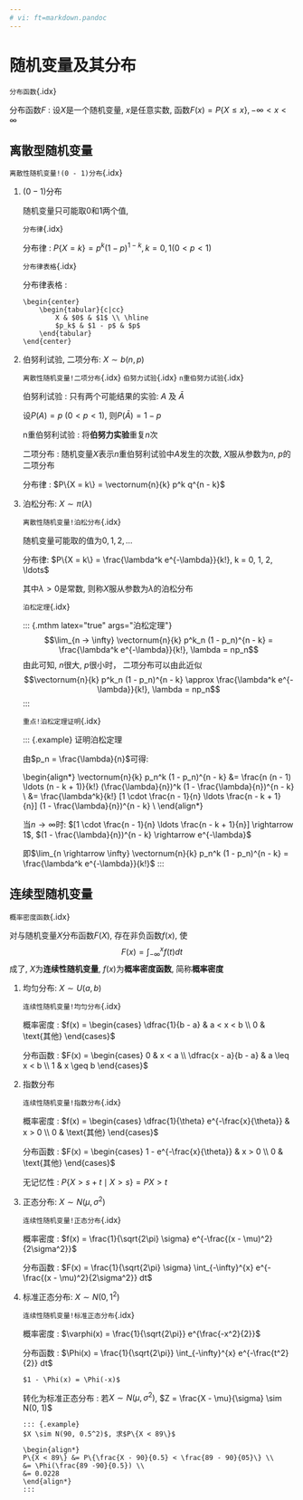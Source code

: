 ```yaml
---
# vi: ft=markdown.pandoc
---
```


# 随机变量及其分布

`分布函数`{.idx}

分布函数$F$
: 设$X$是一个随机变量, $x$是任意实数, 函数$F(x) = P\{X \leq x\}, -\infty < x < \infty$

## 离散型随机变量

`离散性随机变量!(0 - 1)分布`{.idx}

1. $(0 - 1)$分布

   随机变量只可能取$0$和$1$两个值, 

   `分布律`{.idx}
 
   分布律
   : $P\{X = k\} = p^k (1 - p)^{1 - k}, k = 0, 1 (0 < p <1)$

   `分布律表格`{.idx}

   分布律表格
   : 

       \begin{center}
           \begin{tabular}{c|cc}
               X & $0$ & $1$ \\ \hline
               $p_k$ & $1 - p$ & $p$
           \end{tabular}
       \end{center}

1. 伯努利试验, 二项分布: $X \sim b(n, p)$

   `离散性随机变量!二项分布`{.idx} `伯努力试验`{.idx} `n重伯努力试验`{.idx}

   伯努利试验
   : 只有两个可能结果的实验: $A$ 及 $\bar{A}$

      设$P(A) = p\ (0 < p < 1)$, 则$P(\bar{A}) = 1 - p$

   n重伯努利试验
   : 将**伯努力实验**重复$n$次

   二项分布
   : 随机变量$X$表示$n$重伯努利试验中$A$发生的次数, $X$服从参数为$n$, $p$的二项分布

   分布律
   : $P\{X = k\} = \vectornum{n}{k} p^k q^{n - k}$

1. 泊松分布: $X \sim \pi(\lambda)$

   `离散性随机变量!泊松分布`{.idx}

   随机变量可能取的值为$0, 1, 2, \ldots$

   分布律: $P\{X = k\} = \frac{\lambda^k e^{-\lambda}}{k!}, k = 0, 1, 2, \ldots$
 
   其中$\lambda > 0$是常数, 则称$X$服从参数为$\lambda$的泊松分布

   `泊松定理`{.idx}

   ::: {.mthm latex="true" args="泊松定理"}
   $$\lim_{n -> \infty} \vectornum{n}{k} p^k_n (1 - p_n)^{n - k} = \frac{\lambda^k e^{-\lambda}}{k!}, \lambda = np_n$$
   由此可知, $n$很大, $p$很小时， 二项分布可以由此近似
   $$\vectornum{n}{k} p^k_n (1 - p_n)^{n - k} \approx \frac{\lambda^k e^{-\lambda}}{k!}, \lambda = np_n$$
   :::

   `重点!泊松定理证明`{.idx}

   ::: {.example}
   证明泊松定理

   由$p_n = \frac{\lambda}{n}$可得:

   \begin{align*}
   \vectornum{n}{k} p_n^k (1 - p_n)^{n - k} &= \frac{n (n - 1) \ldots (n - k + 1)}{k!} (\frac{\lambda}{n})^k (1 - \frac{\lambda}{n})^{n - k} \\
   &= \frac{\lambda^k}{k!} [1 \cdot \frac{n - 1}{n} \ldots \frac{n - k + 1}{n}] (1 - \frac{\lambda}{n})^{n - k} \\
   \end{align*}

   当$n \rightarrow \infty$时: $[1 \cdot \frac{n - 1}{n} \ldots \frac{n - k + 1}{n}] \rightarrow 1$, $(1 - \frac{\lambda}{n})^{n - k} \rightarrow e^{-\lambda}$

   即$\lim_{n \rightarrow \infty} \vectornum{n}{k} p_n^k (1 - p_n)^{n - k} = \frac{\lambda^k e^{-\lambda}}{k!}$
   :::

## 连续型随机变量

`概率密度函数`{.idx}

对与随机变量$X$分布函数$F(X)$, 存在非负函数$f(x)$, 使
$$F(x) = \int^x_{-\infty} f(t) dt$$
成了, $X$为**连续性随机变量**, $f(x)$为**概率密度函数**, 简称**概率密度**

1. 均匀分布: $X \sim U(a, b)$

   `连续性随机变量!均匀分布`{.idx}

   概率密度
   : $f(x) = \begin{cases} \dfrac{1}{b - a} & a < x < b \\ 0 & \text{其他} \end{cases}$

   分布函数
   : $F(x) = \begin{cases} 0 & x < a \\ \dfrac{x - a}{b - a} & a \leq x < b \\ 1 & x \geq b \end{cases}$

1. 指数分布

   `连续性随机变量!指数分布`{.idx}

   概率密度
   : $f(x) = \begin{cases} \dfrac{1}{\theta} e^{-\frac{x}{\theta}} & x > 0 \\ 0 & \text{其他} \end{cases}$

   分布函数
   : $F(x) = \begin{cases} 1 - e^{-\frac{x}{\theta}} & x > 0 \\ 0 & \text{其他} \end{cases}$

   无记忆性
   : $P\{X > s + t \mid X > s\} = P{X > t}$

1. 正态分布: $X \sim N(\mu, \sigma^2)$

   `连续性随机变量!正态分布`{.idx}

   概率密度
   : $f(x) = \frac{1}{\sqrt{2\pi} \sigma} e^{-\frac{(x - \mu)^2}{2\sigma^2}}$

   分布函数
   : $F(x) = \frac{1}{\sqrt{2\pi} \sigma} \int_{-\infty}^{x} e^{-\frac{(x - \mu)^2}{2\sigma^2}} dt$

1. 标准正态分布: $X \sim N(0, 1^2)$

   `连续性随机变量!标准正态分布`{.idx}

   概率密度
   : $\varphi(x) = \frac{1}{\sqrt{2\pi}} e^{\frac{-x^2}{2}}$

   分布函数
   : $\Phi(x) = \frac{1}{\sqrt{2\pi}} \int_{-\infty}^{x} e^{-\frac{t^2}{2}} dt$

       $1 - \Phi(x) = \Phi(-x)$

   转化为标准正态分布
   : 若$X \sim N(\mu, \sigma^2)$, $Z = \frac{X - \mu}{\sigma} \sim N(0, 1)$

       ::: {.example}
       $X \sim N(90, 0.5^2)$, 求$P\{X < 89\}$

       \begin{align*}
       P\{X < 89\} &= P\{\frac{X - 90}{0.5} < \frac{89 - 90}{05}\} \\
       &= \Phi(\frac{89 -90}{0.5}) \\
       &= 0.0228
       \end{align*}
       :::
